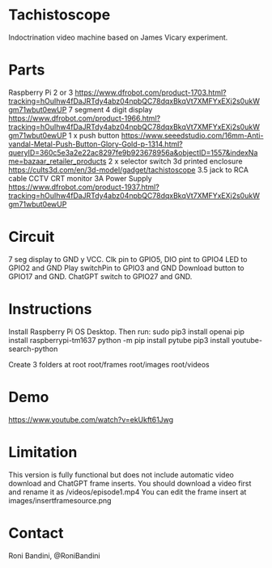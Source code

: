 # Tachistoscope
Indoctrination video machine based on James Vicary experiment. 

# Parts
Raspberry Pi 2 or 3 https://www.dfrobot.com/product-1703.html?tracking=hOuIhw4fDaJRTdy4abz04npbQC78dqxBkqVt7XMFYxEXj2s0ukWgm71wbut0ewUP
7 segment 4 digit display https://www.dfrobot.com/product-1966.html?tracking=hOuIhw4fDaJRTdy4abz04npbQC78dqxBkqVt7XMFYxEXj2s0ukWgm71wbut0ewUP
1 x push button https://www.seeedstudio.com/16mm-Anti-vandal-Metal-Push-Button-Glory-Gold-p-1314.html?queryID=360c5e3a2e22ac8297fe9b923678956a&objectID=1557&indexName=bazaar_retailer_products
2 x selector switch 
3d printed enclosure https://cults3d.com/en/3d-model/gadget/tachistoscope
3.5 jack to RCA cable
CCTV CRT monitor 
3A Power Supply https://www.dfrobot.com/product-1937.html?tracking=hOuIhw4fDaJRTdy4abz04npbQC78dqxBkqVt7XMFYxEXj2s0ukWgm71wbut0ewUP

# Circuit
7 seg display to GND y VCC. Clk pin to GPIO5, DIO pint to GPIO4
LED to GPIO2 and GND
Play switchPin to GPIO3 and GND
Download button to GPIO17 and GND.
ChatGPT switch to GPIO27 and GND.

# Instructions
Install Raspberry Pi OS Desktop. Then run:
sudo pip3 install openai
pip install raspberrypi-tm1637
python -m pip install pytube
pip3 install youtube-search-python

Create 3 folders at root
root/frames
root/images
root/videos

# Demo

https://www.youtube.com/watch?v=ekUkft61Jwg

# Limitation
This version is fully functional but does not include automatic video download and ChatGPT frame inserts.
You should download a video first and rename it as /videos/episode1.mp4
You can edit the frame insert at images/insertframesource.png

# Contact 
Roni Bandini, @RoniBandini
